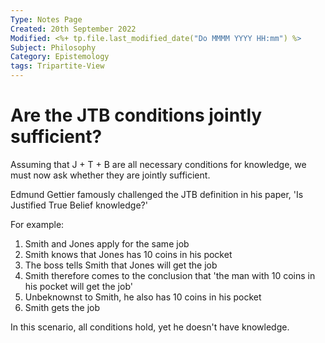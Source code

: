 ```yaml
---
Type: Notes Page
Created: 20th September 2022
Modified: <%+ tp.file.last_modified_date("Do MMMM YYYY HH:mm") %>
Subject: Philosophy
Category: Epistemology
tags: Tripartite-View
---
```

# Are the JTB conditions jointly sufficient?

Assuming that J + T + B are all necessary conditions for knowledge, we must now ask whether they are jointly sufficient. 

Edmund Gettier famously challenged the JTB definition in his paper, 'Is Justified True Belief knowledge?'

For example:

1) Smith and Jones apply for the same job
2) Smith knows that Jones has 10 coins in his pocket
3) The boss tells Smith that Jones will get the job
4) Smith therefore comes to the conclusion that 'the man with 10 coins in his pocket will get the job'
5) Unbeknownst to Smith, he also has 10 coins in his pocket
6) Smith gets the job

In this scenario, all conditions hold, yet he doesn't have knowledge.
